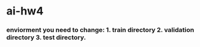 # ai-hw4
### enviorment you need to change: 1. train directory 2. validation directory 3. test directory. 
